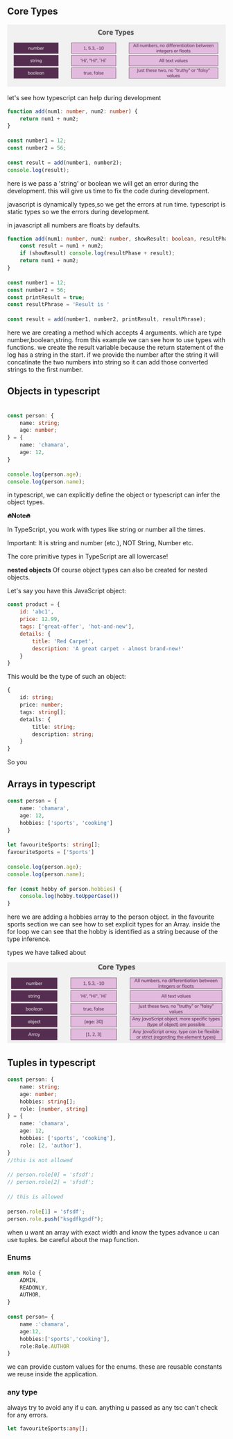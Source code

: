 ## Core Types

![](../img/7.png)

let's see how typescript can help during development

```ts
function add(num1: number, num2: number) {
    return num1 + num2;
}

const number1 = 12;
const number2 = 56;

const result = add(number1, number2);
console.log(result);

```

here is we pass a 'string' or boolean we will get an error during the development.
this will give us time to fix the code during development.

javascript is dynamically types,so we get the errors at run time.
typescript is static types so we the errors during development.

in javascript all numbers are floats by defaults.

```ts
function add(num1: number, num2: number, showResult: boolean, resultPhase: string) {
    const result = num1 + num2;
    if (showResult) console.log(resultPhase + result);
    return num1 + num2;
}

const number1 = 12;
const number2 = 56;
const printResult = true;
const resultPhrase = 'Result is '

const result = add(number1, number2, printResult, resultPhrase);


```

here we are creating a method which accepts 4 arguments.
which are type number,boolean,string.
from this example we can see how to use types with functions.
we create the result variable because the return statement of the log has a string
in the start. if we provide the number after the string it will concatinate the two numbers into string so
it can add those converted strings to the first number.

## Objects in typescript

```ts

const person: {
    name: string;
    age: number;
} = {
    name: 'chamara',
    age: 12,
}

console.log(person.age);
console.log(person.name);
```

in typescript, we can explicitly define the object or typescript can infer the object types.

**🔥Note🔥**

In TypeScript, you work with types like string or number all the times.

Important: It is string and number (etc.), NOT String, Number etc.

The core primitive types in TypeScript are all lowercase!

**nested objects**
Of course object types can also be created for nested objects.

Let's say you have this JavaScript object:

```js
const product = {
    id: 'abc1',
    price: 12.99,
    tags: ['great-offer', 'hot-and-new'],
    details: {
        title: 'Red Carpet',
        description: 'A great carpet - almost brand-new!'
    }
}
```

This would be the type of such an object:

```ts
{
    id: string;
    price: number;
    tags: string[];
    details: {
        title: string;
        description: string;
    }
}
```

So you

## Arrays in typescript

```ts
const person = {
    name: 'chamara',
    age: 12,
    hobbies: ['sports', 'cooking']
}

let favouriteSports: string[];
favouriteSports = ['Sports']

console.log(person.age);
console.log(person.name);

for (const hobby of person.hobbies) {
    console.log(hobby.toUpperCase())
}

```

here we are adding a hobbies array to the person object.
in the favourite sports section we can see how to set explicit types for an Array.
inside the for loop we can see that the hobby is identified as a string because of the
type inference.

types we have talked about

![](../img/8.png)

## Tuples in typescript

```ts
const person: {
    name: string;
    age: number;
    hobbies: string[];
    role: [number, string]
} = {
    name: 'chamara',
    age: 12,
    hobbies: ['sports', 'cooking'],
    role: [2, 'author'],
}
//this is not allowed

// person.role[0] = 'sfsdf';
// person.role[2] = 'sfsdf';

// this is allowed

person.role[1] = 'sfsdf';
person.role.push("ksgdfkgsdf");
```
when u want an array with exact width and know the types advance u can use tuples.
be careful about the map function.

### Enums 
```ts
enum Role {
    ADMIN,
    READONLY,
    AUTHOR,
}

const person= {
    name :'chamara',
    age:12,
    hobbies:['sports','cooking'],
    role:Role.AUTHOR
}
```
we can provide custom values for the enums.
these are reusable constants we reuse inside the application.

### any type
always try to avoid any if u can.
anything u passed as any tsc can't check for any errors.
```ts
let favouriteSports:any[];
```